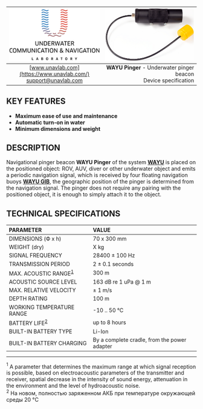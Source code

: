<div style="page-break-after: always;"></div>

| ![logo](/documentation/sm_logo.png) | ![WAYU Pinger](/documentation/RWLT_Pinger.png) |
| :---: | ---: |
| [www.unavlab.com](https://www.unavlab.com/) <br/> [support@unavlab.com](mailto:support@unavlab.com) | **WAYU Pinger** - Underwater pinger beacon <br/> Device specification |

## KEY FEATURES

* **Maximum ease of use and maintenance**
* **Automatic turn-on in water**
* **Minimum dimensions and weight**

## DESCRIPTION

Navigational pinger beacon **WAYU Pinger** of the system **[WAYU](WAYU_DataBrief_en.md)** is placed on the positioned object: ROV, AUV, diver or other underwater object and emits a periodic navigation signal, which is received by four floating navigation buoys **[WAYU GIB](WAYU_GIB_Specification_en.md)**, the geographic position of the pinger is determined from the navigation signal.
The pinger does not require any pairing with the positioned object, it is enough to simply attach it to the object.

<div style="page-break-after: always;"></div>

## TECHNICAL SPECIFICATIONS

| PARAMETER | VALUE |
| :--- | :--- |
| DIMENSIONS (Ф х h) | 70 x 300 mm |
| WEIGHT (dry) | X kg |
| SIGNAL FREQUENCY | 28400 ± 100 Hz |
| TRANSMISSION PERIOD | 2 ± 0.1 seconds |
| MAX. ACOUSTIC RANGE<sup>[1](#footnote1)</sup> | 300 m |
| ACOUSTIC SOURCE LEVEL | 163 dB re 1 uPa @ 1 m |
| MAX. RELATIVE VELOCITY | ± 1 m/s  |
| DEPTH RATING | 100 m |
| WORKING TEMPERATURE RANGE | -10 .. 50 °С |
| BATTERY LIFE<sup>[2](#footnote2)</sup>| up to 8 hours |
| BUILT-IN BATTERY TYPE | Li-Ion |
| BUILT-IN BATTERY CHARGING | By a complete cradle, from the power adapter |

________________
<a name="footnote1"><sup>1</sup></a> A parameter that determines the maximum range at which signal reception is possible, based on
electroacoustic parameters of the transmitter and receiver, spatial decrease in the intensity of sound energy, attenuation in the environment
and the level of hydroacoustic noise.  
<a name="footnote2"><sup>2</sup></a> На новом, полностью заряженном АКБ при температуре окружающей среды 20 °C

<div style="page-break-after: always;"></div>
